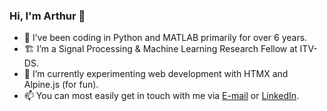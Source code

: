 ### Hi, I'm Arthur 👋

- 🔭 I’ve been coding in Python and MATLAB primarily for over 6 years.
- 🏗️ I’m a Signal Processing & Machine Learning Research Fellow at ITV-DS.
- 🌱 I’m currently experimenting web development with HTMX and Alpine.js (for fun).
- 📫 You can most easily get in touch with me via [E-mail](mailto:arthurgs2007@gmail.com) or [LinkedIn](https://www.linkedin.com/in/gonsalesarthur/).
